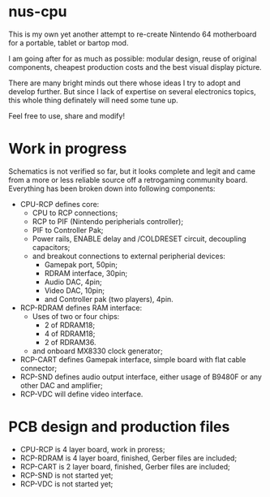 # nus-cpu

This is my own yet another attempt to re-create Nintendo 64 motherboard for a portable, tablet or bartop mod.

I am going after for as much as possible: modular design, reuse of original components, cheapest production costs and the best visual display picture.

There are many bright minds out there whose ideas I try to adopt and develop further. But since I lack of expertise on several electronics topics, this whole thing definately will need some tune up.

Feel free to use, share and modify!

# Work in progress
Schematics is not verified so far, but it looks complete and legit and came from a more or less reliable source off a retrogaming community board. Everything has been broken down into following components:
* CPU-RCP defines core:
    * CPU to RCP connections;
    * RCP to PIF (Nintendo peripherials controller);
    * PIF to Controller Pak;
    * Power rails, ENABLE delay and /COLDRESET circuit, decoupling capacitors;
    * and breakout connections to external peripherial devices:
        * Gamepak port, 50pin;
        * RDRAM interface, 30pin;
        * Audio DAC, 4pin;
        * Video DAC, 10pin;
        * and Controller pak (two players), 4pin.
* RCP-RDRAM defines RAM interface:
    * Uses of two or four chips:
        * 2 of RDRAM18;
        * 4 of RDRAM18;
        * 2 of RDRAM36.
    * and onboard MX8330 clock generator;
* RCP-CART defines Gamepak interface, simple board with flat cable connector;
* RCP-SND defines audio output interface, either usage of B9480F or any other DAC and amplifier;
* RCP-VDC will define video interface.

# PCB design and production files
* CPU-RCP is 4 layer board, work in proress;
* RCP-RDRAM is 4 layer board, finished, Gerber files are included;
* RCP-CART is 2 layer board, finished, Gerber files are included;
* RCP-SND is not started yet;
* RCP-VDC is not started yet;

